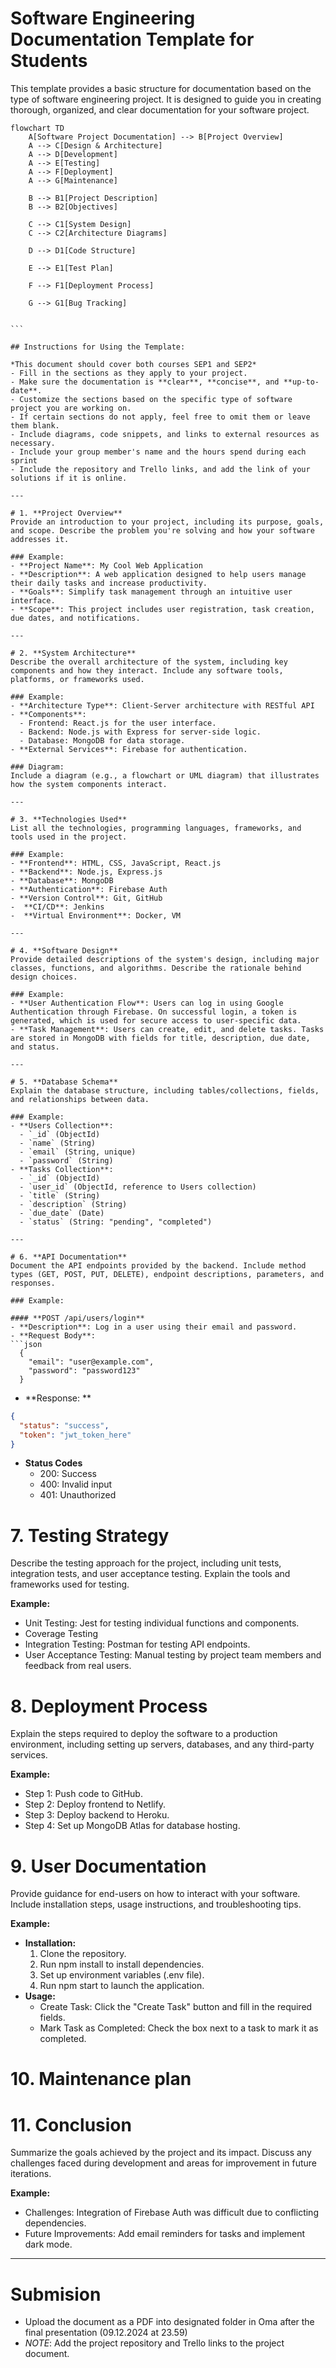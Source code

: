 # Software Engineering Documentation Template for Students

This template provides a basic structure for documentation based on the type of software engineering project. It is designed to guide you in creating thorough, organized, and clear documentation for your software project.

````mermaid
flowchart TD
    A[Software Project Documentation] --> B[Project Overview]
    A --> C[Design & Architecture]
    A --> D[Development]
    A --> E[Testing]
    A --> F[Deployment]
    A --> G[Maintenance]

    B --> B1[Project Description]
    B --> B2[Objectives]

    C --> C1[System Design]
    C --> C2[Architecture Diagrams]

    D --> D1[Code Structure]

    E --> E1[Test Plan]

    F --> F1[Deployment Process]

    G --> G1[Bug Tracking]


```

## Instructions for Using the Template:

*This document should cover both courses SEP1 and SEP2*
- Fill in the sections as they apply to your project.
- Make sure the documentation is **clear**, **concise**, and **up-to-date**.
- Customize the sections based on the specific type of software project you are working on.
- If certain sections do not apply, feel free to omit them or leave them blank.
- Include diagrams, code snippets, and links to external resources as necessary.
- Include your group member's name and the hours spend during each sprint
- Include the repository and Trello links, and add the link of your solutions if it is online.
  
---

# 1. **Project Overview**
Provide an introduction to your project, including its purpose, goals, and scope. Describe the problem you're solving and how your software addresses it.

### Example:
- **Project Name**: My Cool Web Application
- **Description**: A web application designed to help users manage their daily tasks and increase productivity.
- **Goals**: Simplify task management through an intuitive user interface.
- **Scope**: This project includes user registration, task creation, due dates, and notifications.

---

# 2. **System Architecture**
Describe the overall architecture of the system, including key components and how they interact. Include any software tools, platforms, or frameworks used.

### Example:
- **Architecture Type**: Client-Server architecture with RESTful API
- **Components**:
  - Frontend: React.js for the user interface.
  - Backend: Node.js with Express for server-side logic.
  - Database: MongoDB for data storage.
- **External Services**: Firebase for authentication.

### Diagram:
Include a diagram (e.g., a flowchart or UML diagram) that illustrates how the system components interact.

---

# 3. **Technologies Used**
List all the technologies, programming languages, frameworks, and tools used in the project. 

### Example:
- **Frontend**: HTML, CSS, JavaScript, React.js
- **Backend**: Node.js, Express.js
- **Database**: MongoDB
- **Authentication**: Firebase Auth
- **Version Control**: Git, GitHub
-  **CI/CD**: Jenkins
-  **Virtual Environment**: Docker, VM

---

# 4. **Software Design**
Provide detailed descriptions of the system's design, including major classes, functions, and algorithms. Describe the rationale behind design choices.

### Example:
- **User Authentication Flow**: Users can log in using Google Authentication through Firebase. On successful login, a token is generated, which is used for secure access to user-specific data.
- **Task Management**: Users can create, edit, and delete tasks. Tasks are stored in MongoDB with fields for title, description, due date, and status.

---

# 5. **Database Schema**
Explain the database structure, including tables/collections, fields, and relationships between data.

### Example:
- **Users Collection**:
  - `_id` (ObjectId)
  - `name` (String)
  - `email` (String, unique)
  - `password` (String)
- **Tasks Collection**:
  - `_id` (ObjectId)
  - `user_id` (ObjectId, reference to Users collection)
  - `title` (String)
  - `description` (String)
  - `due_date` (Date)
  - `status` (String: "pending", "completed")

---

# 6. **API Documentation**
Document the API endpoints provided by the backend. Include method types (GET, POST, PUT, DELETE), endpoint descriptions, parameters, and responses.

### Example:

#### **POST /api/users/login**
- **Description**: Log in a user using their email and password.
- **Request Body**:
```json
  {
    "email": "user@example.com",
    "password": "password123"
  }
````
- **Response: **
````json
{
  "status": "success",
  "token": "jwt_token_here"
}
````
- **Status Codes**
  - 200: Success
  - 400: Invalid input
  - 401: Unauthorized

# 7. **Testing Strategy**
Describe the testing approach for the project, including unit tests, integration tests, and user acceptance testing. Explain the tools and frameworks used for testing.

**Example:**
  - Unit Testing: Jest for testing individual functions and components.
  - Coverage Testing
  - Integration Testing: Postman for testing API endpoints.
  - User Acceptance Testing: Manual testing by project team members and feedback from real users.
    
# 8. **Deployment Process**
Explain the steps required to deploy the software to a production environment, including setting up servers, databases, and any third-party services.

**Example:**
  - Step 1: Push code to GitHub.
  - Step 2: Deploy frontend to Netlify.
  - Step 3: Deploy backend to Heroku.
  - Step 4: Set up MongoDB Atlas for database hosting.

# 9. **User Documentation**
Provide guidance for end-users on how to interact with your software. Include installation steps, usage instructions, and troubleshooting tips.

**Example:**
- **Installation:**
  1. Clone the repository.
  2. Run npm install to install dependencies.
  3. Set up environment variables (.env file).
  4. Run npm start to launch the application.
- **Usage:**
    - Create Task: Click the "Create Task" button and fill in the required fields.
    - Mark Task as Completed: Check the box next to a task to mark it as completed.

# 10. **Maintenance plan**

# 11. **Conclusion**
Summarize the goals achieved by the project and its impact. Discuss any challenges faced during development and areas for improvement in future iterations.

**Example:**
  - Challenges: Integration of Firebase Auth was difficult due to conflicting dependencies.
  - Future Improvements: Add email reminders for tasks and implement dark mode.

-----------------------------------

# Submision
  - Upload the document as a PDF into designated folder in Oma after the final presentation (09.12.2024 at 23.59)
  - *NOTE*: Add the project repository and Trello links to the project document.

